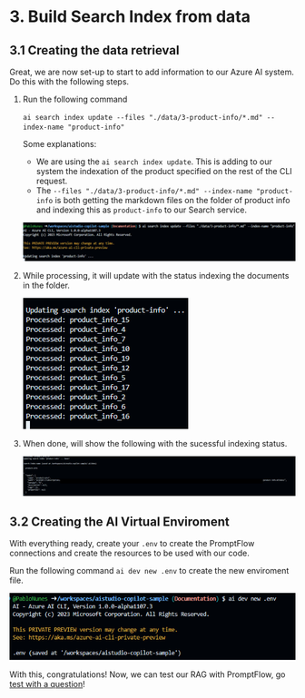 # 3. Build Search Index from data

## 3.1 Creating the data retrieval

Great, we are now set-up to start to add information to our Azure AI system. Do this with the following steps.

1. Run the following command

    `ai search index update --files "./data/3-product-info/*.md" --index-name "product-info"`

    Some explanations:

    - We are using the `ai search index update`. This is adding to our system the indexation of the product specified on the rest of the CLI request.
    - The `--files "./data/3-product-info/*.md" --index-name "product-info` is both getting the markdown files on the folder of product info and indexing this as `product-info` to our Search service.

    ![Running Search](../img/32-RunSearch.png)

2. While processing, it will update with the status indexing the documents in the folder.

    ![Search](../img/33-ProcessingSearch.png)

3. When done, will show the following with the sucessful indexing status.

    ![Done Indexing](../img/34-DoneIndexing.png)

## 3.2 Creating the AI Virtual Enviroment

With everything ready, create your `.env` to create the PromptFlow connections and create the resources to be used with our code.

Run the following command  `ai dev new .env` to create the new enviroment file.

![Creating env](../img/35-CreatingEnv.png)


With this, congratulations! 
Now, we can test our RAG with PromptFlow, go [test with a question](./04-run-copilot-question.md)!